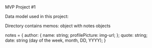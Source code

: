 MVP Project #1

Data model used in this project:

Directory contains memos: object with notes objects

notes = {
    author: {
        name: string;
        profilePicture: img-url;
    };
    quote: string;
    date: string (day of the week, month, DD, YYYY);
}